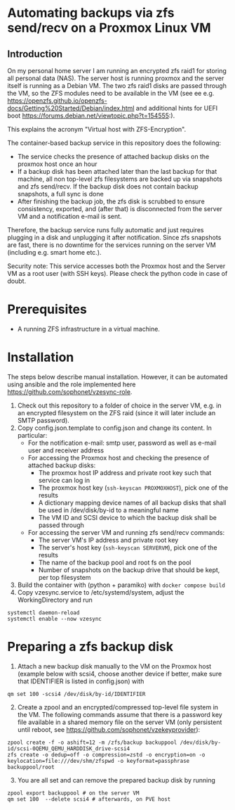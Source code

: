 # Automating backups via zfs send/recv on a Proxmox Linux VM

## Introduction

On my personal home server I am running an encrypted zfs raid1 for storing all personal
data (NAS). The server host is running proxmox and the server itself is running as a Debian
VM. The two zfs raid1 disks are passed through the VM, so the ZFS modules need to be
available in the VM (see ee e.g. https://openzfs.github.io/openzfs-docs/Getting%20Started/Debian/index.html
and additional hints for UEFI boot https://forums.debian.net/viewtopic.php?t=154555:).

This explains the acronym "Virtual host with ZFS-Encryption".

The container-based backup service in this repository does the following:

* The service checks the presence of attached backup disks on the proxmox host once an hour
* If a backup disk has been attached later than the last backup for that machine,
  all non top-level zfs filesystems are backed up via snapshots and zfs send/recv.
  If the backup disk does not contain backup snapshots, a full sync is done
* After finishing the backup job, the zfs disk is scrubbed to ensure consistency, exported, and
  (after that) is disconnected from the server VM and a notification e-mail is sent.

Therefore, the backup service runs fully automatic and just requires plugging in a disk and
unplugging it after notification. Since zfs snapshots are fast, there is no downtime for
the services running on the server VM (including e.g. smart home etc.).

Security note: This service accesses both the Proxmox host and the Server VM as a root user (with SSH keys).
Please check the python code in case of doubt.

# Prerequisites

* A running ZFS infrastructure in a virtual machine.

# Installation

The steps below describe manual installation. However, it can be automated using ansible and the
role implemented here https://github.com/sophonet/vzesync-role.

1. Check out this repository to a folder of choice in the server VM, e.g. in an encrypted filesystem
   on the ZFS raid (since it will later include an SMTP password).
2. Copy config.json.template to config.json and change its content. In particular:
   - For the notification e-mail: smtp user, password as well as e-mail user and receiver address
   - For accessing the Proxmox host and checking the presence of attached backup disks:
       - The proxmox host IP address and private root key such that service can log in
       - The proxmox host key (```ssh-keyscan PROXMOXHOST```), pick one of the results
       - A dictionary mapping device names of all backup disks that shall be used in
         /dev/disk/by-id to a meaningful name
       - The VM ID and SCSI device to which the backup disk shall be passed through
    - For accessing the server VM and running zfs send/recv commands:
        - The server VM's IP address and private root key
        - The server's host key (```ssh-keyscan SERVERVM```), pick one of the results
        - The name of the backup pool and root fs on the pool
        - Number of snapshots on the backup drive that should be kept, per top filesystem
3. Build the container with (python + paramiko) with ```docker compose build```
3. Copy vzesync.service to /etc/systemd/system, adjust the WorkingDirectory and run
```
systemctl daemon-reload
systemctl enable --now vzesync
```

# Preparing a zfs backup disk

1. Attach a new backup disk manually to the VM on the Proxmox host (example below with scsi4, choose another device if better, make sure that IDENTIFIER is listed in config.json) with

```
qm set 100 -scsi4 /dev/disk/by-id/IDENTIFIER
```
2. Create a zpool and an encrypted/compressed top-level file system in the VM. The following commands assume that there is a password
key file available in a shared memory file on the server VM (only persistent until reboot, see https://github.com/sophonet/vzekeyprovider):
```
zpool create -f -o ashift=12 -m /zfs/backup backuppool /dev/disk/by-id/scsi-0QEMU_QEMU_HARDDISK_drive-scsi4
zfs create -o dedup=off -o compression=zstd -o encryption=on -o keylocation=file:///dev/shm/zfspwd -o keyformat=passphrase backuppool/root
```
3. You are all set and can remove the prepared backup disk by running
```
zpool export backuppool # on the server VM
qm set 100  --delete scsi4 # afterwards, on PVE host
```
